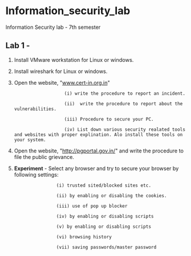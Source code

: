 # Information_security_lab
Information Security lab - 7th semester

## Lab 1 -
1. Install VMware workstation for Linux or windows.
2. Install wireshark for Linux or windows.
3. Open the website, "www.cert-in.org.in" 

                          (i) write the procedure to report an incident.

                          (ii)  write the procedure to report about the vulnerabilities.

                          (iii) Procedure to secure your PC.

                          (iv) List down various security realated tools and websites with proper explination. Alo install these tools on your system.

4. Open the website, "http://pgportal.gov.in/" and write the procedure to file the public grievance.

5. **Experiment** - Select any browser and try to secure your browser by following settings:

                       (i) trusted sited/blocked sites etc.

                       (ii) by enabling or disabling the cookies.

                       (iii) use of pop up blocker

                       (iv) by enabling or disabling scripts

                       (v) by enabling or disabling scripts

                       (vi) browsing history

                       (vii) saving passwords/master password
